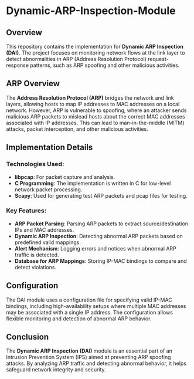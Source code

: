 # Dynamic-ARP-Inspection-Module

## Overview
This repository contains the implementation for **Dynamic ARP Inspection (DAI)**. The project focuses on monitoring network flows at the link layer to detect abnormalities in ARP (Address Resolution Protocol) request-response patterns, such as ARP spoofing and other malicious activities. 

## ARP Overview
The **Address Resolution Protocol (ARP)** bridges the network and link layers, allowing hosts to map IP addresses to MAC addresses on a local network. However, ARP is vulnerable to spoofing, where an attacker sends malicious ARP packets to mislead hosts about the correct MAC addresses associated with IP addresses. This can lead to man-in-the-middle (MITM) attacks, packet interception, and other malicious activities.

## Implementation Details
### Technologies Used:
- **libpcap**: For packet capture and analysis.
- **C Programming**: The implementation is written in C for low-level network packet processing.
- **Scapy**: Used for generating test ARP packets and pcap files for testing.

### Key Features:
- **ARP Packet Parsing**: Parsing ARP packets to extract source/destination IPs and MAC addresses.
- **Dynamic ARP Inspection**: Detecting abnormal ARP packets based on predefined valid mappings.
- **Alert Mechanism**: Logging errors and notices when abnormal ARP traffic is detected.
- **Database for ARP Mappings**: Storing IP-MAC bindings to compare and detect violations.

## Configuration
The DAI module uses a configuration file for specifying valid IP-MAC bindings, including high-availability setups where multiple MAC addresses may be associated with a single IP address. The configuration allows flexible monitoring and detection of abnormal ARP behavior.

## Conclusion
The **Dynamic ARP Inspection (DAI)** module is an essential part of an Intrusion Prevention System (IPS) aimed at preventing ARP spoofing attacks. By analyzing ARP traffic and detecting abnormal behavior, it helps safeguard network integrity and security.

